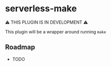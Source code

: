 # serverless-make

⚠️ THIS PLUGIN IS IN DEVELOPMENT ⚠️

This plugin will be a wrapper around running `make`

## Roadmap

- TODO
    